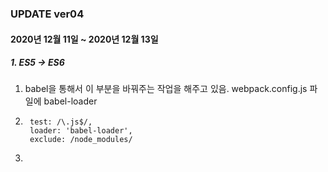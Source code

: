 

### UPDATE ver04
#### 2020년 12월 11일 ~ 2020년 12월 13일

##### 1. ES5 -> ES6
1. babel을 통해서 이 부분을 바꿔주는 작업을 해주고 있음. webpack.config.js 파일에 babel-loader 
2.  
        test: /\.js$/,
        loader: 'babel-loader',
        exclude: /node_modules/

3. 


